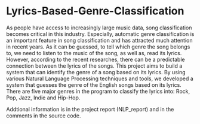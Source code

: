 # Lyrics-Based-Genre-Classification
  As people have access to increasingly large music data, song classification becomes critical in this industry. Especially, automatic genre classification is an important feature in song classification and has attracted much attention in recent years. As it can be guessed, to tell which genre the song belongs to, we need to listen to the music of the song, as well as, read its lyrics. However, according to the recent researches, there can be a predictable connection between the lyrics of the songs. This project aims to build a system that can identify the genre of a song based on its lyrics. By using various Natural Language Processing techniques and tools, we developed a system that guesses the genre of the English songs based on its lyrics. There are five major genres in the program to classify the lyrics into: Rock, Pop, Jazz, Indie and Hip-Hop. 
  
  Addtional information is in the project report (NLP_report) and in the comments in the source code.

